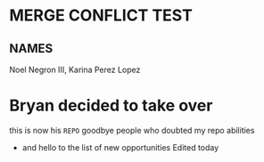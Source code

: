# MERGE CONFLICT TEST
## NAMES
Noel Negron III, Karina Perez Lopez
# Bryan decided to take over
this is now his ``REPO``
goodbye people who doubted my repo abilities
- and hello to the list of new opportunities 
Edited today
